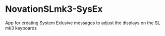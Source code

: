 # NovationSLmk3-SysEx
 App for creating System Exlusive messages to adjust the displays on the SL mk3 keyboards
